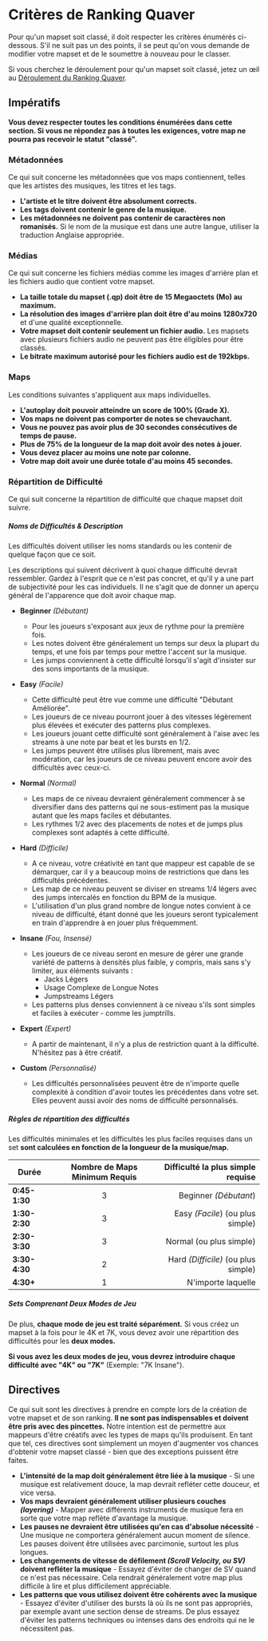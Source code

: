 # Critères de Ranking Quaver

Pour qu'un mapset soit classé, il doit respecter les critères énumérés ci-dessous. S'il ne suit pas un des points, il se peut qu'on vous demande de modifier votre mapset et de le soumettre à nouveau pour le classer. 

Si vous cherchez le déroulement pour qu'un mapset soit classé, jetez un œil au [Déroulement du Ranking Quaver](/Ranking/Process).

## Impératifs

**Vous devez respecter toutes les conditions énumérées dans cette section. Si vous ne répondez pas à toutes les exigences, votre map ne pourra pas recevoir le statut "classé".**

### Métadonnées

Ce qui suit concerne les métadonnées que vos maps contiennent, telles que les artistes des musiques, les titres et les tags.

* **L'artiste et le titre doivent être absolument corrects.**
* **Les tags doivent contenir le genre de la musique.**
* **Les métadonnées ne doivent pas contenir de caractères non romanisés.** Si le nom de la musique est dans une autre langue, utiliser la traduction Anglaise appropriée.

### Médias

Ce qui suit concerne les fichiers médias comme les images d'arrière plan et les fichiers audio que contient votre mapset.

* **La taille totale du mapset (.qp) doit être de 15 Megaoctets (Mo) au maximum.**
* **La résolution des images d'arrière plan doit être d'au moins 1280x720** et d'une qualité exceptionnelle.
* **Votre mapset doit contenir seulement un fichier audio.** Les mapsets avec plusieurs fichiers audio ne peuvent pas être éligibles pour être classés.
* **Le bitrate maximum autorisé pour les fichiers audio est de 192kbps.**

### Maps 

Les conditions suivantes s'appliquent aux maps individuelles.

* **L'autoplay doit pouvoir atteindre un score de 100% (Grade X).**
* **Vos maps ne doivent pas comporter de notes se chevauchant.**
* **Vous ne pouvez pas avoir plus de 30 secondes consécutives de temps de pause.**
* **Plus de 75% de la longueur de la map doit avoir des notes à jouer.**
* **Vous devez placer au moins une note par colonne.**
* **Votre map doit avoir une durée totale d'au moins 45 secondes.**

### Répartition de Difficulté

Ce qui suit concerne la répartition de difficulté que chaque mapset doit suivre.

##### Noms de Difficultés & Description

Les difficultés doivent utiliser les noms standards ou les contenir de quelque façon que ce soit.

Les descriptions qui suivent décrivent à quoi chaque difficulté devrait ressembler. Gardez à l'esprit que ce n'est pas concret, et qu'il y a une part de subjectivité pour les cas individuels. Il ne s'agit que de donner un aperçu général de l'apparence que doit avoir chaque map.

* **Beginner** *(Débutant)*
     * Pour les joueurs s'exposant aux jeux de rythme pour la première fois.
     * Les notes doivent être généralement un temps sur deux la plupart du temps, et une fois par temps pour mettre l'accent sur la musique.
     * Les jumps conviennent à cette difficulté lorsqu'il s'agit d'insister sur des sons importants de la musique.
     
* **Easy** *(Facile)*
     * Cette difficulté peut être vue comme une difficulté "Débutant Améliorée".
     * Les joueurs de ce niveau pourront jouer à des vitesses légèrement plus élevées et exécuter des patterns plus complexes.
     * Les joueurs jouant cette difficulté sont généralement à l'aise avec les streams à une note par beat et les bursts en 1/2.
     * Les jumps peuvent être utilisés plus librement, mais avec modération, car les joueurs de ce niveau peuvent encore avoir des difficultés avec ceux-ci.
     
* **Normal** *(Normal)*
     * Les maps de ce niveau devraient généralement commencer à se diversifier dans des patterns qui ne sous-estiment pas la musique autant que les maps faciles et débutantes.
     * Les rythmes 1/2 avec des placements de notes et de jumps plus complexes sont adaptés à cette difficulté.
     
* **Hard** *(Difficile)*
     * A ce niveau, votre créativité en tant que mappeur est capable de se démarquer, car il y a beaucoup moins de restrictions que dans les difficultés précédentes.
     * Les map de ce niveau peuvent se diviser en streams 1/4 légers avec des jumps intercalés en fonction du BPM de la musique.
     * L'utilisation d'un plus grand nombre de longue notes convient à ce niveau de difficulté, étant donné que les joueurs seront typicalement en train d'apprendre à en jouer plus fréquemment.

* **Insane** *(Fou, Insensé)*
     * Les joueurs de ce niveau seront en mesure de gérer une grande variété de patterns à densités plus faible, y compris, mais sans s'y limiter, aux éléments suivants : 
          * Jacks Légers
          * Usage Complexe de Longue Notes
          * Jumpstreams Légers
     * Les patterns plus denses conviennent à ce niveau s'ils sont simples et faciles à exécuter - comme les jumptrills.

* **Expert** *(Expert)*
     * A partir de maintenant, il n'y a plus de restriction quant à la difficulté. N'hésitez pas à être créatif.
   
* **Custom** *(Personnalisé)*
     * Les difficultés personnalisées peuvent être de n'importe quelle complexité à condition d'avoir toutes les précédentes dans votre set. Elles peuvent aussi avoir des noms de difficulté personnalisés.

##### Règles de répartition des difficultés

Les difficultés minimales et les difficultés les plus faciles requises dans un set **sont calculées en fonction de la longueur de la musique/map.**

| Durée         | Nombre de Maps Minimum Requis | Difficulté la plus simple requise  |
| ------------- |:-----------------------------:| ----------------------------------:| 
| **0:45-1:30** | 3                             | Beginner *(Débutant*)              |
| **1:30-2:30** | 3                             | Easy *(Facile*) (ou plus simple)   |
| **2:30-3:30** | 3                             | Normal (ou plus simple)            |
| **3:30-4:30** | 2                             | Hard *(Difficile)* (ou plus simple)|
| **4:30+**     | 1                             | N'importe laquelle                 |

##### Sets Comprenant Deux Modes de Jeu

De plus, **chaque mode de jeu est traité séparément.** Si vous créez un mapset à la fois pour le 4K et 7K, vous devez avoir une répartition des difficultés pour les **deux modes.**

**Si vous avez les deux modes de jeu, vous devrez introduire chaque difficulté avec "4K" ou "7K"** (Exemple: "7K Insane").

## Directives

Ce qui suit sont les directives à prendre en compte lors de la création de votre mapset et de son ranking. **Il ne sont pas indispensables et doivent être pris avec des pincettes.** Notre intention est de permettre aux mappeurs d'être créatifs avec les types de maps qu'ils produisent. En tant que tel, ces directives sont simplement un moyen d'augmenter vos chances d'obtenir votre mapset classé - bien que des exceptions puissent être faites.

* **L'intensité de la map doit généralement être liée à la musique** - Si une musique est relativement douce, la map devrait refléter cette douceur, et vice versa.
* **Vos maps devraient généralement utiliser plusieurs couches *(layering)*** - Mapper avec différents instruments de musique fera en sorte que votre map reflète d'avantage la musique.
* **Les pauses ne devraient être utilisées qu'en cas d'absolue nécessité** - Une musique ne comportera généralement aucun moment de silence. Les pauses doivent être utilisées avec parcimonie, surtout les plus longues.
* **Les changements de vitesse de défilement *(Scroll Velocity, ou SV)* doivent refléter la musique** - Essayez d'éviter de changer de SV quand ce n'est pas nécessaire. Cela rendrait généralement votre map plus difficile à lire et plus difficilement appréciable.
* **Les patterns que vous utilisez doivent être cohérents avec la musique** - Essayez d'éviter d'utiliser des bursts là où ils ne sont pas appropriés, par exemple avant une section dense de streams. De plus essayez d'éviter les patterns techniques ou intenses dans des endroits qui ne le nécessitent pas.
